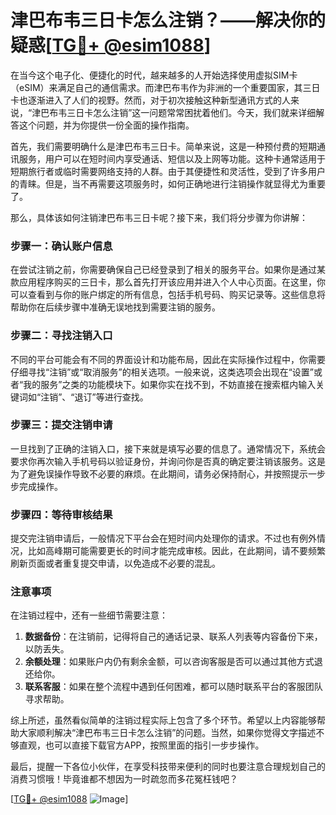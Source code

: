 # 津巴布韦三日卡怎么注销？——解决你的疑惑[[TG💪+ @esim1088](https://t.me/s/esim1088)]

在当今这个电子化、便捷化的时代，越来越多的人开始选择使用虚拟SIM卡（eSIM）来满足自己的通信需求。而津巴布韦作为非洲的一个重要国家，其三日卡也逐渐进入了人们的视野。然而，对于初次接触这种新型通讯方式的人来说，“津巴布韦三日卡怎么注销”这一问题常常困扰着他们。今天，我们就来详细解答这个问题，并为你提供一份全面的操作指南。

首先，我们需要明确什么是津巴布韦三日卡。简单来说，这是一种预付费的短期通讯服务，用户可以在短时间内享受通话、短信以及上网等功能。这种卡通常适用于短期旅行者或临时需要网络支持的人群。由于其便捷性和灵活性，受到了许多用户的青睐。但是，当不再需要这项服务时，如何正确地进行注销操作就显得尤为重要了。

那么，具体该如何注销津巴布韦三日卡呢？接下来，我们将分步骤为你讲解：

### 步骤一：确认账户信息

在尝试注销之前，你需要确保自己已经登录到了相关的服务平台。如果你是通过某款应用程序购买的三日卡，那么首先打开该应用并进入个人中心页面。在这里，你可以查看到与你的账户绑定的所有信息，包括手机号码、购买记录等。这些信息将帮助你在后续步骤中准确无误地找到需要注销的服务。

### 步骤二：寻找注销入口

不同的平台可能会有不同的界面设计和功能布局，因此在实际操作过程中，你需要仔细寻找“注销”或“取消服务”的相关选项。一般来说，这类选项会出现在“设置”或者“我的服务”之类的功能模块下。如果你实在找不到，不妨直接在搜索框内输入关键词如“注销”、“退订”等进行查找。

### 步骤三：提交注销申请

一旦找到了正确的注销入口，接下来就是填写必要的信息了。通常情况下，系统会要求你再次输入手机号码以验证身份，并询问你是否真的确定要注销该服务。这是为了避免误操作导致不必要的麻烦。在此期间，请务必保持耐心，并按照提示一步步完成操作。

### 步骤四：等待审核结果

提交完注销申请后，一般情况下平台会在短时间内处理你的请求。不过也有例外情况，比如高峰期可能需要更长的时间才能完成审核。因此，在此期间，请不要频繁刷新页面或者重复提交申请，以免造成不必要的混乱。

### 注意事项

在注销过程中，还有一些细节需要注意：

1. **数据备份**：在注销前，记得将自己的通话记录、联系人列表等内容备份下来，以防丢失。
2. **余额处理**：如果账户内仍有剩余金额，可以咨询客服是否可以通过其他方式退还给你。
3. **联系客服**：如果在整个流程中遇到任何困难，都可以随时联系平台的客服团队寻求帮助。

综上所述，虽然看似简单的注销过程实际上包含了多个环节。希望以上内容能够帮助大家顺利解决“津巴布韦三日卡怎么注销”的问题。当然，如果你觉得文字描述不够直观，也可以直接下载官方APP，按照里面的指引一步步操作。

最后，提醒一下各位小伙伴，在享受科技带来便利的同时也要注意合理规划自己的消费习惯哦！毕竟谁都不想因为一时疏忽而多花冤枉钱吧？

[[TG💪+ @esim1088](https://t.me/s/esim1088) ![Image](https://i.postimg.cc/4NQfJmqS/Snipaste-2025-05-13-00-14-12.png)]